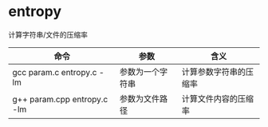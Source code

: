 # entropy
计算字符串/文件的压缩率

命令 | 参数 | 含义
---|---|---
gcc param.c entropy.c -lm | 参数为一个字符串 | 计算参数字符串的压缩率
g++ param.cpp entropy.c -lm | 参数为文件路径 | 计算文件内容的压缩率
